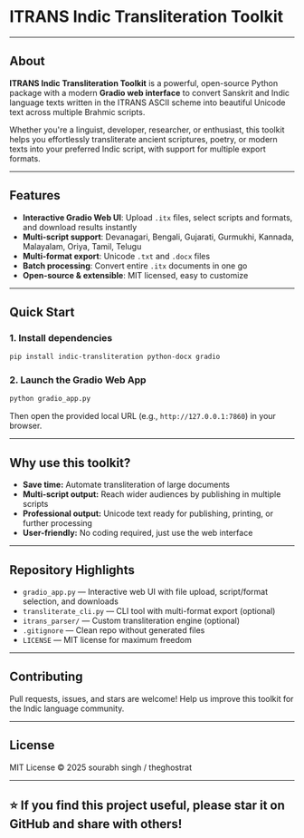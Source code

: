 # ITRANS Indic Transliteration Toolkit

---

## About

**ITRANS Indic Transliteration Toolkit** is a powerful, open-source Python package with a modern **Gradio web interface** to convert Sanskrit and Indic language texts written in the ITRANS ASCII scheme into beautiful Unicode text across multiple Brahmic scripts.

Whether you're a linguist, developer, researcher, or enthusiast, this toolkit helps you effortlessly transliterate ancient scriptures, poetry, or modern texts into your preferred Indic script, with support for multiple export formats.

---

## Features

- **Interactive Gradio Web UI**: Upload `.itx` files, select scripts and formats, and download results instantly
- **Multi-script support**: Devanagari, Bengali, Gujarati, Gurmukhi, Kannada, Malayalam, Oriya, Tamil, Telugu
- **Multi-format export**: Unicode `.txt` and `.docx` files
- **Batch processing**: Convert entire `.itx` documents in one go
- **Open-source & extensible**: MIT licensed, easy to customize

---

## Quick Start

### 1. Install dependencies

```bash
pip install indic-transliteration python-docx gradio
```

### 2. Launch the Gradio Web App

```bash
python gradio_app.py
```

Then open the provided local URL (e.g., `http://127.0.0.1:7860`) in your browser.

---

## Why use this toolkit?

- **Save time:** Automate transliteration of large documents
- **Multi-script output:** Reach wider audiences by publishing in multiple scripts
- **Professional output:** Unicode text ready for publishing, printing, or further processing
- **User-friendly:** No coding required, just use the web interface

---

## Repository Highlights

- `gradio_app.py` — Interactive web UI with file upload, script/format selection, and downloads
- `transliterate_cli.py` — CLI tool with multi-format export (optional)
- `itrans_parser/` — Custom transliteration engine (optional)
- `.gitignore` — Clean repo without generated files
- `LICENSE` — MIT license for maximum freedom

---

## Contributing

Pull requests, issues, and stars are welcome! Help us improve this toolkit for the Indic language community.

---

## License

MIT License © 2025 sourabh singh / theghostrat

---

## ⭐ If you find this project useful, please star it on GitHub and share with others!